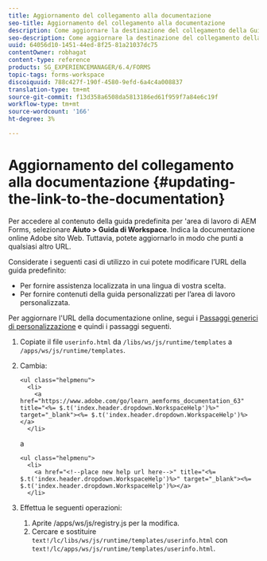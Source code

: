 ```yaml
---
title: Aggiornamento del collegamento alla documentazione
seo-title: Aggiornamento del collegamento alla documentazione
description: Come aggiornare la destinazione del collegamento della Guida di Workspace nell’area di lavoro  AEM Forms per indirizzare il collegamento alla documentazione personalizzata.
seo-description: Come aggiornare la destinazione del collegamento della Guida di Workspace nell’area di lavoro  AEM Forms per indirizzare il collegamento alla documentazione personalizzata.
uuid: 64056d10-1451-44ed-8f25-81a21037dc75
contentOwner: robhagat
content-type: reference
products: SG_EXPERIENCEMANAGER/6.4/FORMS
topic-tags: forms-workspace
discoiquuid: 788c427f-190f-4580-9efd-6a4c4a008837
translation-type: tm+mt
source-git-commit: f13d358a6508da5813186ed61f959f7a84e6c19f
workflow-type: tm+mt
source-wordcount: '166'
ht-degree: 3%

---
```



# Aggiornamento del collegamento alla documentazione {#updating-the-link-to-the-documentation}

Per accedere al contenuto della guida predefinita per &#39;area di lavoro di AEM Forms, selezionare **Aiuto > Guida di Workspace**. Indica la documentazione online  Adobe  sito Web. Tuttavia, potete aggiornarlo in modo che punti a qualsiasi altro URL.

Considerate i seguenti casi di utilizzo in cui potete modificare l’URL della guida predefinito:

* Per fornire assistenza localizzata in una lingua di vostra scelta.
* Per fornire contenuti della guida personalizzati per l’area di lavoro personalizzata.

Per aggiornare l&#39;URL della documentazione online, segui i [Passaggi generici di personalizzazione](/help/forms/using/generic-steps-html-workspace-customization.md) e quindi i passaggi seguenti.

1. Copiate il file `userinfo.html` da `/libs/ws/js/runtime/templates` a `/apps/ws/js/runtime/templates`.
1. Cambia:

   ```
   <ul class="helpmenu">
     <li>            
       <a href="https://www.adobe.com/go/learn_aemforms_documentation_63" title="<%= $.t('index.header.dropdown.WorkspaceHelp')%>" target="_blank"><%= $.t('index.header.dropdown.WorkspaceHelp')%></a>
     </li>
   ```

   a

   ```
   <ul class="helpmenu">
     <li>            
       <a href="<!--place new help url here-->" title="<%= $.t('index.header.dropdown.WorkspaceHelp')%>" target="_blank"><%= $.t('index.header.dropdown.WorkspaceHelp')%></a>
     </li>
   ```

1. Effettua le seguenti operazioni:

   1. Aprite /apps/ws/js/registry.js per la modifica.
   1. Cercare e sostituire `text!/lc/libs/ws/js/runtime/templates/userinfo.html` con `text!/lc/apps/ws/js/runtime/templates/userinfo.html`.
